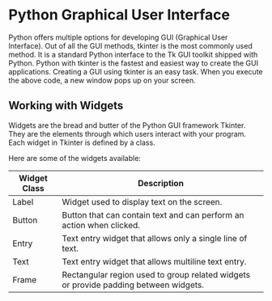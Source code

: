 # Python Graphical User Interface

Python offers multiple options for developing GUI (Graphical User Interface). 
Out of all the GUI methods, tkinter is the most commonly used method. 
It is a standard Python interface to the Tk GUI toolkit shipped with Python. 
Python with tkinter is the fastest and easiest way to create the GUI applications. 
Creating a GUI using tkinter is an easy task.
When you execute the above code, a new window pops up on your screen. 

## Working with Widgets

Widgets are the bread and butter of the Python GUI framework Tkinter. 
They are the elements through which users interact with your program. 
Each widget in Tkinter is defined by a class. 

Here are some of the widgets available:

**Widget Class** | **Description** 
----- | ----- 
Label	| Widget used to display text on the screen.
Button | Button that can contain text and can perform an action when clicked.
Entry	| Text entry widget that allows only a single line of text.
Text	| Text entry widget that allows multiline text entry.
Frame	| Rectangular region used to group related widgets or provide padding between widgets.
